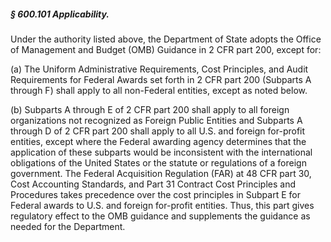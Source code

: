 ##### § 600.101 Applicability. #####

Under the authority listed above, the Department of State adopts the Office of Management and Budget (OMB) Guidance in 2 CFR part 200, except for:

(a) The Uniform Administrative Requirements, Cost Principles, and Audit Requirements for Federal Awards set forth in 2 CFR part 200 (Subparts A through F) shall apply to all non-Federal entities, except as noted below.

(b) Subparts A through E of 2 CFR part 200 shall apply to all foreign organizations not recognized as Foreign Public Entities and Subparts A through D of 2 CFR part 200 shall apply to all U.S. and foreign for-profit entities, except where the Federal awarding agency determines that the application of these subparts would be inconsistent with the international obligations of the United States or the statute or regulations of a foreign government. The Federal Acquisition Regulation (FAR) at 48 CFR part 30, Cost Accounting Standards, and Part 31 Contract Cost Principles and Procedures takes precedence over the cost principles in Subpart E for Federal awards to U.S. and foreign for-profit entities. Thus, this part gives regulatory effect to the OMB guidance and supplements the guidance as needed for the Department.
